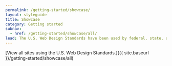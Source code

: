 ```yaml
---
permalink: /getting-started/showcase/
layout: styleguide
title: Showcase
category: Getting started
subnav:
  - href: /getting-started/showcase/all/
lead: The U.S. Web Design Standards have been used by federal, state, and local governments to help build over 100 government websites. Below is a selection of sites that showcase what can be accomplished by using the Standards.
---
```


[View all sites using the U.S. Web Design Standards.]({{ site.baseurl }}/getting-started/showcase/all)
